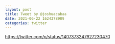 ```yaml
--- 
layout: post 
title: Tweet by @joshuacabaa 
date: 2021-06-22 1624378909 
categories: twitter 
--- 
```

https://twitter.com/o/status/1407373247927230470